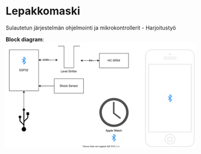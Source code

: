# Lepakkomaski
Sulautetun järjestelmän ohjelmointi ja mikrokontrollerit - Harjoitustyö 

<strong>Block diagram</strong>:
![Block diagram](lohkokaavio_clear.svg)





